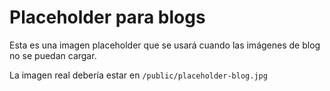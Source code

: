 # Placeholder para blogs

Esta es una imagen placeholder que se usará cuando las imágenes de blog no se puedan cargar.

La imagen real debería estar en `/public/placeholder-blog.jpg`

